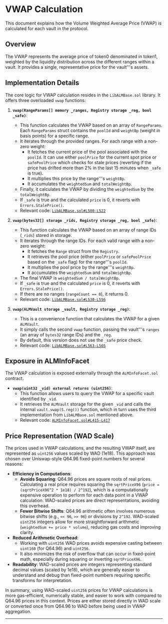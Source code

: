 # VWAP Calculation

This document explains how the Volume Weighted Average Price (VWAP) is calculated for each vault in the protocol.

## Overview

The VWAP represents the average price of token0 denominated in token1, weighted by the liquidity distribution across the different ranges within a vault. It provides a single, representative price for the vault'''s assets.

## Implementation Details

The core logic for VWAP calculation resides in the `LibALMBase.sol` library. It offers three overloaded `vwap` functions:

1.  **`vwap(RangeParams[] memory _ranges, Registry storage _reg, bool _safe)`**:
    *   This function calculates the VWAP based on an array of `RangeParams`. Each `RangeParams` struct contains the `poolId` and `weightBp` (weight in basis points) for a specific range.
    *   It iterates through the provided ranges. For each range with a non-zero weight:
        *   It fetches the current price of the pool associated with the `poolId`. It can use either `poolPrice` for the current spot price or `safePoolPrice` which checks for stale prices (reverting if the price has drifted more than 2% in the last 15 minutes when `_safe` is true).
        *   It multiplies this price by the range'''s `weightBp`.
        *   It accumulates the `weightedSum` and `totalWeightBp`.
    *   Finally, it calculates the VWAP by dividing the `weightedSum` by the `totalWeightBp`.
    *   If `_safe` is true and the calculated `price` is 0, it reverts with `Errors.StalePrice()`.
    *   Relevant code: [`LibALMBase.sol#L500-L522`](../evm/src/libraries/LibALMBase.sol#L500-L522)

2.  **`vwap(bytes32[] storage _rids, Registry storage _reg, bool _safe)`**:
    *   This function calculates the VWAP based on an array of range IDs (`_rids`) stored in storage.
    *   It iterates through the range IDs. For each valid range with a non-zero weight:
        *   It fetches the `Range` struct from the `Registry`.
        *   It retrieves the pool price (either `poolPrice` or `safePoolPrice` based on the `_safe` flag) for the range'''s `poolId`.
        *   It multiplies the pool price by the range'''s `weightBp`.
        *   It accumulates the `weightedSum` and `totalWeightBp`.
    *   The final VWAP is `weightedSum / totalWeightBp`.
    *   If `_safe` is true and the calculated `price` is 0, it reverts with `Errors.StalePrice()`.
    *   If there are no ranges (`rangeCount == 0`), it returns 0.
    *   Relevant code: [`LibALMBase.sol#L530-L556`](../evm/src/libraries/LibALMBase.sol#L530-L556)

3.  **`vwap(ALMVault storage _vault, Registry storage _reg)`**:
    *   This is a convenience function that calculates the VWAP for a given `ALMVault`.
    *   It simply calls the second `vwap` function, passing the vault'''s `ranges` (an array of `bytes32` range IDs) and the `_reg`.
    *   By default, this version does not use the `_safe` price check.
    *   Relevant code: [`LibALMBase.sol#L563-L565`](../evm/src/libraries/LibALMBase.sol#L563-L565)

## Exposure in ALMInfoFacet

The VWAP calculation is exposed externally through the `ALMInfoFacet.sol` contract.

*   **`vwap(uint32 _vid) external returns (uint256)`**:
    *   This function allows users to query the VWAP for a specific vault identified by `_vid`.
    *   It retrieves the `ALMVault` storage for the given `_vid` and calls the internal `vault.vwap(S.reg())` function, which in turn uses the third implementation from `LibALMBase.sol` mentioned above.
    *   Relevant code: [`ALMInfoFacet.sol#L415-L417`](../evm/src/facets/ALMInfoFacet.sol#L415-L417)

## Price Representation (WAD Scale)

The prices used in VWAP calculations, and the resulting VWAP itself, are represented as `uint256` values scaled by WAD (1e18). This approach was chosen over Uniswap-style Q64.96 fixed-point numbers for several reasons:

*   **Efficiency in Computations**:
    *   **Avoids Squaring**: Q64.96 prices are square roots of real prices. Calculating a real price requires squaring the `sqrtPriceX96` (`price = (sqrtPriceX96^2 * 1e18) / 2^192`), which is a computationally expensive operation to perform for each data point in a VWAP calculation. WAD-scaled prices are direct representations, avoiding this overhead.
    *   **Fewer Bitwise Shifts**: Q64.96 arithmetic often involves numerous bitwise shifts (e.g., `<< 96`, `>> 96`) or divisions by `2^192`. WAD-scaled `uint256` integers allow for more straightforward arithmetic (`weightedSum += price * volume`), reducing gas costs and improving clarity.
*   **Reduced Arithmetic Overhead**:
    *   Working with `uint256` WAD prices avoids expensive casting between `uint160` (for Q64.96) and `uint256`.
    *   It also minimizes the risk of overflow that can occur in fixed-point math, especially during squaring or inverting `sqrtPriceX96`.
*   **Readability**: WAD-scaled prices are integers representing standard decimal values (scaled by 1e18), which are generally easier to understand and debug than fixed-point numbers requiring specific transforms for interpretation.

In summary, using WAD-scaled `uint256` prices for VWAP calculations is more gas-efficient, numerically stable, and easier to work with compared to Q64.96 prices in this context. Prices are either stored directly in WAD scale or converted once from Q64.96 to WAD before being used in VWAP aggregation.

---
